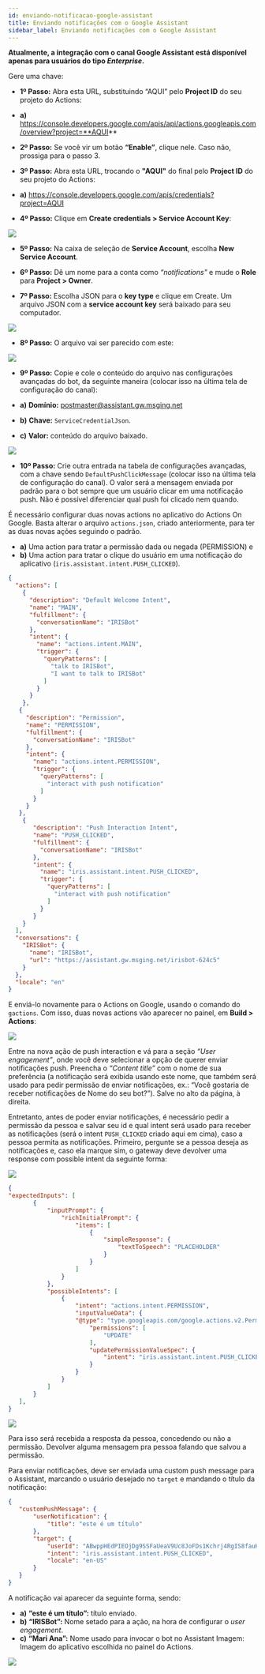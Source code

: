 ```yaml
---
id: enviando-notificacao-google-assistant 
title: Enviando notificações com o Google Assistant
sidebar_label: Enviando notificações com o Google Assistant
---
```

**Atualmente, a integração com o canal Google Assistant está disponível apenas para usuários do tipo *Enterprise*.**

Gere uma chave:

* **1º Passo:** Abra esta URL, substituindo “AQUI” pelo **Project ID** do seu projeto do Actions:
* **a)** https://console.developers.google.com/apis/api/actions.googleapis.com/overview?project=**AQUI**

* **2º Passo:** Se você vir um botão **“Enable”**, clique nele. Caso não, prossiga para o passo 3.

* **3º Passo:** Abra esta URL, trocando o **"AQUI"** do final pelo **Project ID** do seu projeto do Actions:
* **a)** https://console.developers.google.com/apis/credentials?project=AQUI

* **4º Passo:** Clique em **Create credentials > Service Account Key**:

![](/img/channels/google-assistant/enviando-notificacao-google-assistant-2.png)<br>

* **5º Passo:** Na caixa de seleção de **Service Account**, escolha **New Service Account**.

* **6º Passo:** Dê um nome para a conta como *“notifications"* e mude o **Role** para **Project > Owner**.

* **7º Passo:** Escolha JSON para o **key type** e clique em Create. Um arquivo JSON com a **service account key** será baixado para seu computador.

![](/img/channels/google-assistant/enviando-notificacao-google-assistant-3.png)<br>

* **8º Passo:** O arquivo vai ser parecido com este:

![](/img/channels/google-assistant/enviando-notificacao-google-assistant-4.png)<br>

* **9º Passo:** Copie e cole o conteúdo do arquivo nas configurações avançadas do bot, da seguinte maneira (colocar isso na última tela de configuração do canal):

* **a)** **Domínio:** postmaster@assistant.gw.msging.net
* **b)** **Chave:** `ServiceCredentialJson`.
* **c)** **Valor:** conteúdo do arquivo baixado.

![](/img/channels/google-assistant/enviando-notificacao-google-assistant-5.png)<br>

* **10º Passo:** Crie outra entrada na tabela de configurações avançadas, com a chave sendo `DefaultPushClickMessage` (colocar isso na última tela de configuração do canal). O valor será a mensagem enviada por padrão para o bot sempre que um usuário clicar em uma notificação push. Não é possível diferenciar qual push foi clicado nem quando.

É necessário configurar duas novas actions no aplicativo do Actions On Google. Basta alterar o arquivo `actions.json`, criado anteriormente, para ter as duas novas ações seguindo o padrão.
* **a)** Uma action para tratar a permissão dada ou negada (PERMISSION) e
* **b)** Uma action para tratar o clique do usuário em uma notificação do aplicativo (`iris.assistant.intent.PUSH_CLICKED`).

```json
{
  "actions": [
    {
      "description": "Default Welcome Intent",
      "name": "MAIN",
      "fulfillment": {
        "conversationName": "IRISBot"
      },
      "intent": {
        "name": "actions.intent.MAIN",
        "trigger": {
          "queryPatterns": [
            "talk to IRISBot",
            "I want to talk to IRISBot"
          ]
        }
      }
    },
   {
     "description": "Permission",
     "name": "PERMISSION",
     "fulfillment": {
       "conversationName": "IRISBot"
     },
     "intent": {
       "name": "actions.intent.PERMISSION",
       "trigger": {
         "queryPatterns": [
           "interact with push notification"
         ]
       }
     }
   },
    {
       "description": "Push Interaction Intent",
       "name": "PUSH_CLICKED",
       "fulfillment": {
         "conversationName": "IRISBot"
       },
       "intent": {
         "name": "iris.assistant.intent.PUSH_CLICKED",
         "trigger": {
           "queryPatterns": [
             "interact with push notification"
           ]
         }
       }
    }
  ],
  "conversations": {
    "IRISBot": {
      "name": "IRISBot",
      "url": "https://assistant.gw.msging.net/irisbot-624c5"
    }
  },
  "locale": "en"
}
```
E enviá-lo novamente para o Actions on Google, usando o comando do `gactions`. Com isso, duas novas actions vão aparecer no painel, em **Build > Actions**:

![](/img/channels/google-assistant/enviando-notificacao-google-assistant-6.png)<br>

Entre na nova ação de push interaction e vá para a seção *“User engagement”*, onde você deve selecionar a opção de querer enviar notificações push. Preencha o *“Content title”* com o nome de sua preferência (a notificação será exibida usando este nome, que também será usado para pedir permissão de enviar notificações, ex.: “Você gostaria de receber notificações de Nome do seu bot?”). Salve no alto da página, à direita.



Entretanto, antes de poder enviar notificações, é necessário pedir a permissão da pessoa e salvar seu id e qual intent será usado para receber as notificações (será o intent `PUSH_CLICKED` criado aqui em cima), caso a pessoa permita as notificações. Primeiro, pergunte se a pessoa deseja as notificações e, caso ela marque sim, o gateway deve devolver uma response com possible intent da seguinte forma:

![](/img/channels/google-assistant/enviando-notificacao-google-assistant-7.png)<br>

```json
{
"expectedInputs": [
       {
           "inputPrompt": {
               "richInitialPrompt": {
                   "items": [
                       {
                           "simpleResponse": {
                               "textToSpeech": "PLACEHOLDER"
                           }
                       }
                   ]
               }
           },
           "possibleIntents": [
               {
                   "intent": "actions.intent.PERMISSION",
                   "inputValueData": {                       
                   "@type": "type.googleapis.com/google.actions.v2.PermissionValueSpec",
                       "permissions": [
                           "UPDATE"
                       ],
                       "updatePermissionValueSpec": {
                           "intent": "iris.assistant.intent.PUSH_CLICKED"
                       }
                   }
               }
           ]
       }
   ],
}
```
![](/img/channels/google-assistant/enviando-notificacao-google-assistant-8.png)<br>

Para isso será recebida a resposta da pessoa, concedendo ou não a permissão. Devolver alguma mensagem pra pessoa falando que salvou a permissão.

Para enviar notificações, deve ser enviada uma custom push message para o Assistant, marcando o usuário desejado no `target` e mandando o título da notificação:

```json
{
   "customPushMessage": {
       "userNotification": {
           "title": "este é um título"
       },
       "target": {
           "userId": "ABwppHEdPIEOjDg9SSFaUeaV9Uc8JoFDs1Kchrj4RgIS8fauKNfpr3K5ag",
           "intent": "iris.assistant.intent.PUSH_CLICKED",
           "locale": "en-US"
       }
   }
}
```

A notificação vai aparecer da seguinte forma, sendo:
* **a)** **“este é um título”:** título enviado.
* **b)** **“IRISBot”:** Nome setado para a ação, na hora de configurar o *user engagement*.
* **c)** **“Mari Ana”:** Nome usado para invocar o bot no Assistant
Imagem: Imagem do aplicativo escolhida no painel do Actions.

![](/img/channels/google-assistant/enviando-notificacao-google-assistant-9.png)<br>